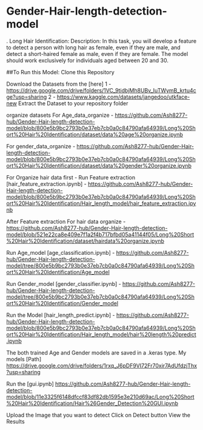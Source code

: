 # Gender-Hair-length-detection-model
. Long Hair Identification: Description: In this task, you will develop a feature to detect a person with long hair as female, even if they are male, and detect a short-haired female as male, even if they are female. The model should work exclusively for individuals aged between 20 and 30.

##To Run this Model:
Clone this Repository

Download the Datasets from the [here] 
1 - https://drive.google.com/drive/folders/1VC_9tidbjMh8UBv_IuTWymB_krtu4cge?usp=sharing 
2 - https://www.kaggle.com/datasets/jangedoo/utkface-new
Extract the Dataset to your repository folder

organize datasets
For Age_data_organize - https://github.com/Ash8277-hub/Gender-Hair-length-detection-model/blob/800e5b9bc2793b0e37eb7cb0a0c84790afa64939/Long%20Short%20Hair%20Identification/dataset/data%20age%20organize.ipynb

For gender_data_organize - https://github.com/Ash8277-hub/Gender-Hair-length-detection-model/blob/800e5b9bc2793b0e37eb7cb0a0c84790afa64939/Long%20Short%20Hair%20Identification/dataset/data%20gender%20organize.ipynb

For Organize hair data first -
Run Feature extraction [hair_feature_extraction.ipynb] -  https://github.com/Ash8277-hub/Gender-Hair-length-detection-model/blob/800e5b9bc2793b0e37eb7cb0a0c84790afa64939/Long%20Short%20Hair%20Identification/Hair_length_model/hair_feature_extraction.ipynb

After Feature extraction
For hair data organize - https://github.com/Ash8277-hub/Gender-Hair-length-detection-model/blob/521e22ca8e409e7f1a2f4b717bfbd05a41144f05/Long%20Short%20Hair%20Identification/dataset/hairdata%20organize.ipynb

Run Age_model [age_classification.ipynb] - https://github.com/Ash8277-hub/Gender-Hair-length-detection-model/tree/800e5b9bc2793b0e37eb7cb0a0c84790afa64939/Long%20Short%20Hair%20Identification/Age_model

Run Gender_model [gender_classifier.ipynb] - https://github.com/Ash8277-hub/Gender-Hair-length-detection-model/tree/800e5b9bc2793b0e37eb7cb0a0c84790afa64939/Long%20Short%20Hair%20Identification/Gender_model

Run the Model [hair_length_predict.ipynb] - https://github.com/Ash8277-hub/Gender-Hair-length-detection-model/blob/800e5b9bc2793b0e37eb7cb0a0c84790afa64939/Long%20Short%20Hair%20Identification/Hair_length_model/hair%20length%20predict.ipynb

The both trained Age and Gender models are saved in a .keras type. 
My models [Path] https://drive.google.com/drive/folders/1rxq_J6pDF9VI72Fr70xir7AdUfdzjThx?usp=sharing

Run the [gui.ipynb] https://github.com/Ash8277-hub/Gender-Hair-length-detection-model/blob/11e3325f6148dfccf83df82db1595e3e210d69ac/Long%20Short%20Hair%20Identification/Hair%26Gender_Detection%20GUI.ipynb

Upload the Image that you want to detect
Click on Detect button
View the Results
